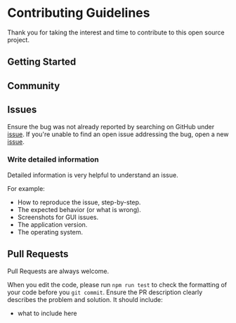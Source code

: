 # Contributing Guidelines

Thank you for taking the interest and time to contribute to this open source project.

## Getting Started

## Community

## Issues

Ensure the bug was not already reported by searching on GitHub under [issue](https://github.com/mrzacsmith/new-calendar-be/issues). If you're unable to find an open issue addressing the bug, open a new [issue](https://github.com/mrzacsmith/new-calendar-be/issues/new).

### Write detailed information

Detailed information is very helpful to understand an issue.

For example:

- How to reproduce the issue, step-by-step.
- The expected behavior (or what is wrong).
- Screenshots for GUI issues.
- The application version.
- The operating system.

## Pull Requests

Pull Requests are always welcome.

When you edit the code, please run `npm run test` to check the formatting of your code before you `git commit`.
Ensure the PR description clearly describes the problem and solution. It should include:

- what to include here
